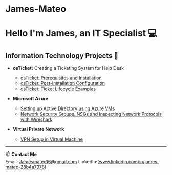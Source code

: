 # James-Mateo
# Hello I'm James, an IT Specialist 💻

## Information Technology Projects 📘

- **osTicket:** Creating a Ticketing System for Help Desk  
  - [osTicket: Prerequisites and Installation](https://github.com/Mateo20-05/osticket-prereqs)  
  - [osTicket: Post-installation Configuration](https://github.com/Mateo20-05/post-install-config)  
  - [osTicket: Ticket Lifecycle Examples](https://github.com/Mateo20-05/ticket-lifecycle)

- **Microsoft Azure**  
  - [Setting up Active Directory using Azure VMs](https://github.com/Mateo20-05/active-directory)  
  - [Network Security Groups, NSGs and Inspecting Network Protocols with Wireshark](https://github.com/Mateo20-05/azure-network-protocols)

- **Virtual Private Network**  
  - [VPN Setup in Virtual Machine](https://github.com/Mateo20-05/vpn-setup)

---

📫 **Contact Me**  
Email: Jamesmateo16@gmail.com
LinkedIn:(www.linkedin.com/in/james-mateo-28b4a7378)
